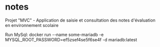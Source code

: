 # notes
Projet "MVC" - Application de saisie et consultation des notes d'évaluation en environnement scolaire


Run MySql:
docker run --name some-mariadb -e MYSQL_ROOT_PASSWORD=ef5zsef4se5f6se4f -d mariadb:latest
